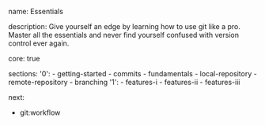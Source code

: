 name: Essentials

description: Give yourself an edge by learning how to use git like a pro. Master all the essentials and never find yourself confused with version control ever again.   

core: true

sections:
  '0':
    - getting-started
    - commits
    - fundamentals
    - local-repository
    - remote-repository
    - branching
  '1':
    - features-i
    - features-ii
    - features-iii

next:
  - git:workflow
